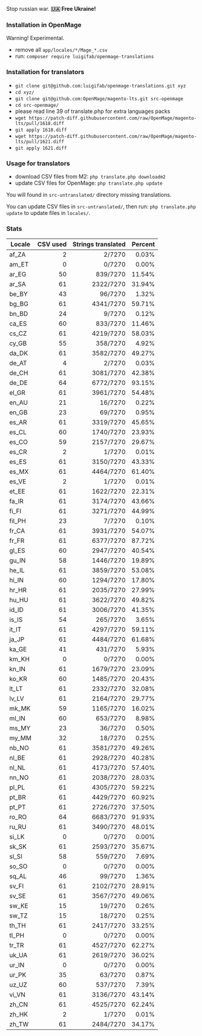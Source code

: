 Stop russian war. **🇺🇦 Free Ukraine!**

### Installation in OpenMage

Warning! Experimental.

- remove all `app/locales/*/Mage_*.csv`
- run: `composer require luigifab/openmage-translations`

### Installation for translators

- `git clone git@github.com:luigifab/openmage-translations.git xyz`
- `cd xyz/`
- `git clone git@github.com:OpenMage/magento-lts.git src-openmage`
- `cd src-openmage/`
- please read line 39 of translate.php for extra languages packs
- `wget https://patch-diff.githubusercontent.com/raw/OpenMage/magento-lts/pull/1618.diff`
- `git apply 1618.diff`
- `wget https://patch-diff.githubusercontent.com/raw/OpenMage/magento-lts/pull/1621.diff`
- `git apply 1621.diff`

### Usage for translators

- download CSV files from M2: `php translate.php downloadm2`
- update CSV files for OpenMage: `php translate.php update`

You will found in `src-untranslated/` directory missing translations.

You can update CSV files in `src-untranslated/`, then run: `php translate.php update` to update files in `locales/`.

### Stats

| Locale  | CSV used | Strings translated | Percent |
| ------- | --------:| ------------------:| -------:|
| af_ZA   |        2 |             2/7270 |   0.03% |
| am_ET   |        0 |             0/7270 |   0.00% |
| ar_EG   |       50 |           839/7270 |  11.54% |
| ar_SA   |       61 |          2322/7270 |  31.94% |
| be_BY   |       43 |            96/7270 |   1.32% |
| bg_BG   |       61 |          4341/7270 |  59.71% |
| bn_BD   |       24 |             9/7270 |   0.12% |
| ca_ES   |       60 |           833/7270 |  11.46% |
| cs_CZ   |       61 |          4219/7270 |  58.03% |
| cy_GB   |       55 |           358/7270 |   4.92% |
| da_DK   |       61 |          3582/7270 |  49.27% |
| de_AT   |        4 |             2/7270 |   0.03% |
| de_CH   |       61 |          3081/7270 |  42.38% |
| de_DE   |       64 |          6772/7270 |  93.15% |
| el_GR   |       61 |          3961/7270 |  54.48% |
| en_AU   |       21 |            16/7270 |   0.22% |
| en_GB   |       23 |            69/7270 |   0.95% |
| es_AR   |       61 |          3319/7270 |  45.65% |
| es_CL   |       60 |          1740/7270 |  23.93% |
| es_CO   |       59 |          2157/7270 |  29.67% |
| es_CR   |        2 |             1/7270 |   0.01% |
| es_ES   |       61 |          3150/7270 |  43.33% |
| es_MX   |       61 |          4464/7270 |  61.40% |
| es_VE   |        2 |             1/7270 |   0.01% |
| et_EE   |       61 |          1622/7270 |  22.31% |
| fa_IR   |       61 |          3174/7270 |  43.66% |
| fi_FI   |       61 |          3271/7270 |  44.99% |
| fil_PH  |       23 |             7/7270 |   0.10% |
| fr_CA   |       61 |          3931/7270 |  54.07% |
| fr_FR   |       61 |          6377/7270 |  87.72% |
| gl_ES   |       60 |          2947/7270 |  40.54% |
| gu_IN   |       58 |          1446/7270 |  19.89% |
| he_IL   |       61 |          3859/7270 |  53.08% |
| hi_IN   |       60 |          1294/7270 |  17.80% |
| hr_HR   |       61 |          2035/7270 |  27.99% |
| hu_HU   |       61 |          3622/7270 |  49.82% |
| id_ID   |       61 |          3006/7270 |  41.35% |
| is_IS   |       54 |           265/7270 |   3.65% |
| it_IT   |       61 |          4297/7270 |  59.11% |
| ja_JP   |       61 |          4484/7270 |  61.68% |
| ka_GE   |       41 |           431/7270 |   5.93% |
| km_KH   |        0 |             0/7270 |   0.00% |
| kn_IN   |       61 |          1679/7270 |  23.09% |
| ko_KR   |       60 |          1485/7270 |  20.43% |
| lt_LT   |       61 |          2332/7270 |  32.08% |
| lv_LV   |       61 |          2164/7270 |  29.77% |
| mk_MK   |       59 |          1165/7270 |  16.02% |
| ml_IN   |       60 |           653/7270 |   8.98% |
| ms_MY   |       23 |            36/7270 |   0.50% |
| my_MM   |       32 |            18/7270 |   0.25% |
| nb_NO   |       61 |          3581/7270 |  49.26% |
| nl_BE   |       61 |          2928/7270 |  40.28% |
| nl_NL   |       61 |          4173/7270 |  57.40% |
| nn_NO   |       61 |          2038/7270 |  28.03% |
| pl_PL   |       61 |          4305/7270 |  59.22% |
| pt_BR   |       61 |          4429/7270 |  60.92% |
| pt_PT   |       61 |          2726/7270 |  37.50% |
| ro_RO   |       64 |          6683/7270 |  91.93% |
| ru_RU   |       61 |          3490/7270 |  48.01% |
| si_LK   |        0 |             0/7270 |   0.00% |
| sk_SK   |       61 |          2593/7270 |  35.67% |
| sl_SI   |       58 |           559/7270 |   7.69% |
| so_SO   |        0 |             0/7270 |   0.00% |
| sq_AL   |       46 |            99/7270 |   1.36% |
| sv_FI   |       61 |          2102/7270 |  28.91% |
| sv_SE   |       61 |          3567/7270 |  49.06% |
| sw_KE   |       15 |            19/7270 |   0.26% |
| sw_TZ   |       15 |            18/7270 |   0.25% |
| th_TH   |       61 |          2417/7270 |  33.25% |
| tl_PH   |        0 |             0/7270 |   0.00% |
| tr_TR   |       61 |          4527/7270 |  62.27% |
| uk_UA   |       61 |          2619/7270 |  36.02% |
| ur_IN   |        0 |             0/7270 |   0.00% |
| ur_PK   |       35 |            63/7270 |   0.87% |
| uz_UZ   |       60 |           537/7270 |   7.39% |
| vi_VN   |       61 |          3136/7270 |  43.14% |
| zh_CN   |       61 |          4525/7270 |  62.24% |
| zh_HK   |        2 |             1/7270 |   0.01% |
| zh_TW   |       61 |          2484/7270 |  34.17% |

